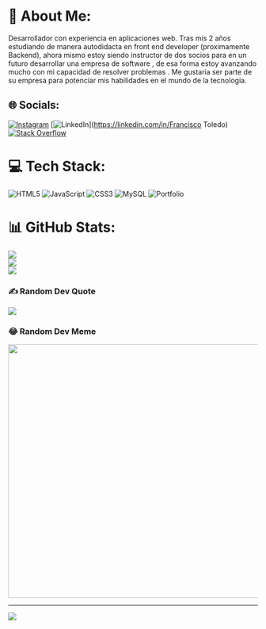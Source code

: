 # 💫 About Me:
Desarrollador con experiencia en aplicaciones web. Tras mis 2 años estudiando de manera autodidacta en front end developer (proximamente Backend), ahora mismo estoy siendo instructor de dos socios para en un futuro desarrollar una empresa de software , de esa forma estoy avanzando mucho con mi capacidad de resolver problemas . Me gustaria ser parte de su empresa para potenciar mis habilidades en el mundo de la tecnologia.


## 🌐 Socials:
[![Instagram](https://img.shields.io/badge/Instagram-%23E4405F.svg?logo=Instagram&logoColor=white)](https://instagram.com/Francisco_Toledo44) [![LinkedIn](https://img.shields.io/badge/LinkedIn-%230077B5.svg?logo=linkedin&logoColor=white)](https://linkedin.com/in/Francisco Toledo) [![Stack Overflow](https://img.shields.io/badge/-Stackoverflow-FE7A16?logo=stack-overflow&logoColor=white)](https://stackoverflow.com/users/Francisco44) 

# 💻 Tech Stack:
![HTML5](https://img.shields.io/badge/html5-%23E34F26.svg?style=for-the-badge&logo=html5&logoColor=white) ![JavaScript](https://img.shields.io/badge/javascript-%23323330.svg?style=for-the-badge&logo=javascript&logoColor=%23F7DF1E) ![CSS3](https://img.shields.io/badge/css3-%231572B6.svg?style=for-the-badge&logo=css3&logoColor=white) ![MySQL](https://img.shields.io/badge/mysql-%2300f.svg?style=for-the-badge&logo=mysql&logoColor=white) ![Portfolio](https://img.shields.io/badge/Portfolio-%23000000.svg?style=for-the-badge&logo=firefox&logoColor=#FF7139)
# 📊 GitHub Stats:
![](https://github-readme-stats.vercel.app/api?username=Franchesco44&theme=dark&hide_border=false&include_all_commits=false&count_private=false)<br/>
![](https://github-readme-streak-stats.herokuapp.com/?user=Franchesco44&theme=dark&hide_border=false)<br/>
![](https://github-readme-stats.vercel.app/api/top-langs/?username=Franchesco44&theme=dark&hide_border=false&include_all_commits=false&count_private=false&layout=compact)

### ✍️ Random Dev Quote
![](https://quotes-github-readme.vercel.app/api?type=horizontal&theme=radical)

### 😂 Random Dev Meme
<img src="https://random-memer.herokuapp.com/" width="512px"/>

---
[![](https://visitcount.itsvg.in/api?id=Franchesco44&icon=0&color=0)](https://visitcount.itsvg.in)

<!-- Proudly created with GPRM ( https://gprm.itsvg.in ) -->
